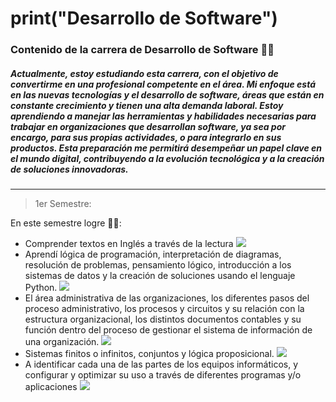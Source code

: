 # print("Desarrollo de Software")
### Contenido de la carrera de Desarrollo de Software :rocket:🌟

##### Actualmente, estoy estudiando esta carrera, con el objetivo de convertirme en una profesional competente en el área. Mi enfoque está en las nuevas tecnologías y el desarrollo de software, áreas que están en constante crecimiento y tienen una alta demanda laboral. Estoy aprendiendo a manejar las herramientas y habilidades necesarias para trabajar en organizaciones que desarrollan software, ya sea por encargo, para sus propias actividades, o para integrarlo en sus productos. Esta preparación me permitirá desempeñar un papel clave en el mundo digital, contribuyendo a la evolución tecnológica y a la creación de soluciones innovadoras.
---


> 1er Semestre:

En este semestre logre 🔮💡:

 - Comprender textos en Inglés a través de la lectura <img src="https://img.icons8.com/?size=20&id=42763&format=png&color=91FFFC">
 - Aprendí lógica de programación, interpretación de diagramas, resolución de problemas, pensamiento lógico, introducción a los sistemas de datos y la creación de soluciones usando el lenguaje Python. <img src="https://img.icons8.com/?size=20&id=13441&format=png&color=000000">
 - El área administrativa de las organizaciones, los diferentes pasos del proceso administrativo, los procesos y circuitos y su relación con la estructura organizacional, los distintos documentos contables y su función dentro del proceso de gestionar el sistema de información de una organización. <img src="https://img.icons8.com/?size=20&id=2pOzwnxkkCI0&format=png&color=000000">
 - Sistemas finitos o infinitos, conjuntos y lógica proposicional. <img src="https://img.icons8.com/?size=20&id=9470&format=png&color=000000">
 - A identificar cada una de las partes de los equipos informáticos, y configurar y optimizar su uso a través de diferentes programas y/o aplicaciones <img src="https://img.icons8.com/?size=20&id=13105&format=png&color=000000">


